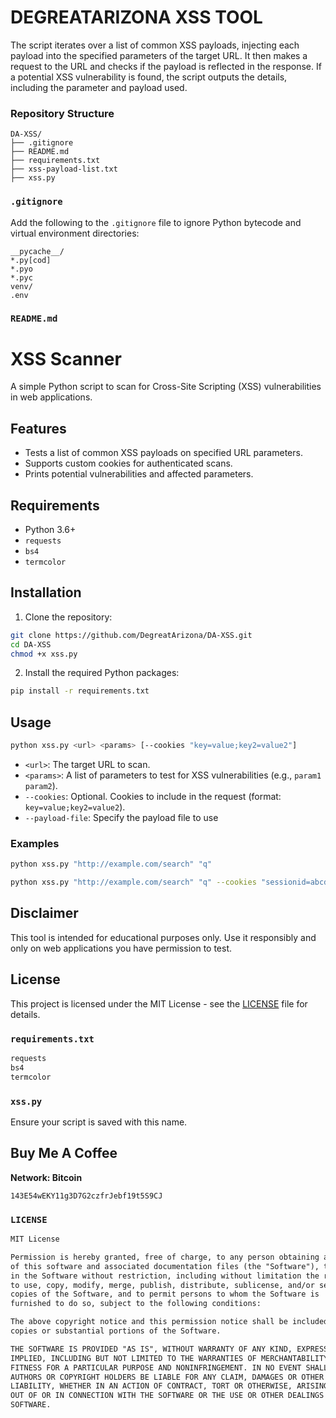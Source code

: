 # DEGREATARIZONA XSS TOOL
The script iterates over a list of common XSS payloads, injecting each payload into the specified parameters of the target URL. It then makes a request to the URL and checks if the payload is reflected in the response. If a potential XSS vulnerability is found, the script outputs the details, including the parameter and payload used.


### Repository Structure

```
DA-XSS/
├── .gitignore
├── README.md
├── requirements.txt
├── xss-payload-list.txt
├── xss.py
```

### `.gitignore`
Add the following to the `.gitignore` file to ignore Python bytecode and virtual environment directories:

```
__pycache__/
*.py[cod]
*.pyo
*.pyc
venv/
.env
```

### `README.md`


# XSS Scanner

A simple Python script to scan for Cross-Site Scripting (XSS) vulnerabilities in web applications.

## Features

- Tests a list of common XSS payloads on specified URL parameters.
- Supports custom cookies for authenticated scans.
- Prints potential vulnerabilities and affected parameters.

## Requirements

- Python 3.6+
- `requests`
- `bs4`
- `termcolor`

## Installation

1. Clone the repository:

```sh
git clone https://github.com/DegreatArizona/DA-XSS.git
cd DA-XSS
chmod +x xss.py
```

2. Install the required Python packages:

```sh
pip install -r requirements.txt
```

## Usage

```sh
python xss.py <url> <params> [--cookies "key=value;key2=value2"]
```

- `<url>`: The target URL to scan.
- `<params>`: A list of parameters to test for XSS vulnerabilities (e.g., `param1 param2`).
- `--cookies`: Optional. Cookies to include in the request (format: `key=value;key2=value2`).
- `--payload-file`: Specify the payload file to use
### Examples

```sh
python xss.py "http://example.com/search" "q"
```

```sh
python xss.py "http://example.com/search" "q" --cookies "sessionid=abcd1234" --payload-file "xss-payload-list.txt"
```

## Disclaimer

This tool is intended for educational purposes only. Use it responsibly and only on web applications you have permission to test.

## License

This project is licensed under the MIT License - see the [LICENSE](LICENSE) file for details.

### `requirements.txt`

```txt
requests
bs4
termcolor
```

### `xss.py`

Ensure your script is saved with this name.

## Buy Me A Coffee
**Network: Bitcoin**
```
143E54wEKY11g3D7G2czfrJebf19t5S9CJ
```

### `LICENSE`

```markdown
MIT License

Permission is hereby granted, free of charge, to any person obtaining a copy
of this software and associated documentation files (the "Software"), to deal
in the Software without restriction, including without limitation the rights
to use, copy, modify, merge, publish, distribute, sublicense, and/or sell
copies of the Software, and to permit persons to whom the Software is
furnished to do so, subject to the following conditions:

The above copyright notice and this permission notice shall be included in all
copies or substantial portions of the Software.

THE SOFTWARE IS PROVIDED "AS IS", WITHOUT WARRANTY OF ANY KIND, EXPRESS OR
IMPLIED, INCLUDING BUT NOT LIMITED TO THE WARRANTIES OF MERCHANTABILITY,
FITNESS FOR A PARTICULAR PURPOSE AND NONINFRINGEMENT. IN NO EVENT SHALL THE
AUTHORS OR COPYRIGHT HOLDERS BE LIABLE FOR ANY CLAIM, DAMAGES OR OTHER
LIABILITY, WHETHER IN AN ACTION OF CONTRACT, TORT OR OTHERWISE, ARISING FROM,
OUT OF OR IN CONNECTION WITH THE SOFTWARE OR THE USE OR OTHER DEALINGS IN THE
SOFTWARE.
```
